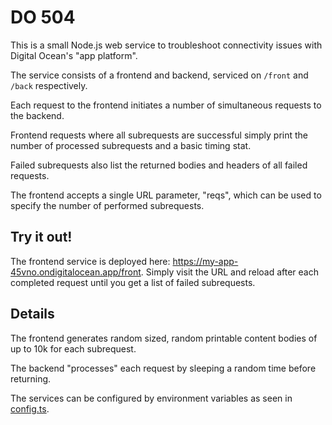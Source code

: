# DO 504

This is a small Node.js web service to troubleshoot connectivity issues with Digital Ocean's "app platform".

The service consists of a frontend and backend, serviced on `/front` and `/back` respectively.

Each request to the frontend initiates a number of simultaneous requests to the backend.

Frontend requests where all subrequests are successful simply print the number of processed subrequests and a basic timing stat.

Failed subrequests also list the returned bodies and headers of all failed requests.

The frontend accepts a single URL parameter, "reqs", which can be used to specify the number of performed subrequests.

## Try it out!

The frontend service is deployed here: https://my-app-45vno.ondigitalocean.app/front.
Simply visit the URL and reload after each completed request until you get a list of failed subrequests.

## Details

The frontend generates random sized, random printable content bodies of up to 10k for each subrequest.

The backend "processes" each request by sleeping a random time before returning.

The services can be configured by environment variables as seen in [config.ts](./src/config.ts).
